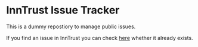 # InnTrust Issue Tracker

This is a dummy repostiory to manage public issues.

If you find an issue in InnTrust you can check [here](https://github.com/jasust/issues/issues) whether it already exists.

